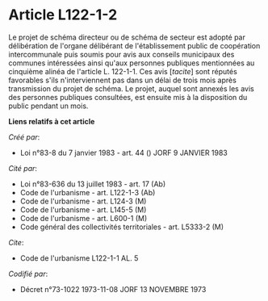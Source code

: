 # Article L122-1-2

Le projet de schéma directeur ou de schéma de secteur est adopté par délibération de l'organe délibérant de l'établissement
public de coopération intercommunale puis soumis pour avis aux conseils municipaux des communes intéressées ainsi qu'aux
personnes publiques mentionnées au cinquième alinéa de l'article L. 122-1-1. Ces avis [*tacite*] sont réputés favorables
s'ils n'interviennent pas dans un délai de trois mois après transmission du projet de schéma. Le projet, auquel sont annexés
les avis des personnes publiques consultées, est ensuite mis à la disposition du public pendant un mois.

**Liens relatifs à cet article**

_Créé par_:

  - Loi n°83-8 du 7 janvier 1983 - art. 44 () JORF 9 JANVIER 1983

_Cité par_:

  - Loi n°83-636 du 13 juillet 1983 - art. 17 (Ab)
  - Code de l'urbanisme - art. L122-1-3 (Ab)
  - Code de l'urbanisme - art. L124-3 (M)
  - Code de l'urbanisme - art. L145-5 (M)
  - Code de l'urbanisme - art. L600-1 (M)
  - Code général des collectivités territoriales - art. L5333-2 (M)

_Cite_:

  - Code de l'urbanisme L122-1-1 AL. 5

_Codifié par_:

  - Décret n°73-1022 1973-11-08 JORF 13 NOVEMBRE 1973
